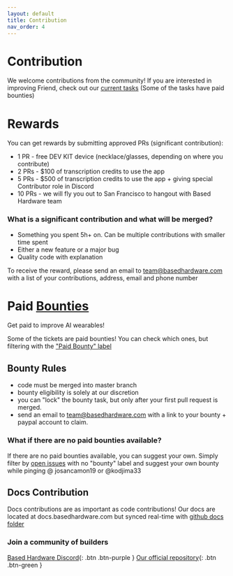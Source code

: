 ```yaml
---
layout: default
title: Contribution
nav_order: 4
---
```


# Contribution

We welcome contributions from the community! If you are interested in improving Friend, check out our [current tasks](https://github.com/BasedHardware/Omi/issues) (Some of the tasks have paid bounties)

# Rewards
You can get rewards by submitting approved PRs (significant contribution):
* 1 PR - free DEV KIT device (necklace/glasses, depending on where you contribute)
* 2 PRs - $100 of transcription credits to use the app
* 5 PRs - $500 of transcription credits to use the app + giving special Contributor role in Discord
* 10 PRs - we will fly you out to San Francisco to hangout with Based Hardware team

### What is a significant contribution and what will be merged?
* Something you spent 5h+ on. Can be multiple contributions with smaller time spent
* Either a new feature or a major bug
* Quality code with explanation

To receive the reward, please send an email to team@basedhardware.com with a list of your contributions, address, email and phone number

# Paid [Bounties](https://github.com/BasedHardware/Omi/issues?q=is:open+is:issue+label:%22Paid+Bounty+%F0%9F%92%B0%22)
Get paid to improve AI wearables!

Some of the tickets are paid bounties! You can check which ones, but filtering with the ["Paid Bounty" label](https://github.com/BasedHardware/Omi/issues?q=is:open+is:issue+label:%22Paid+Bounty+%F0%9F%92%B0%22)

## Bounty Rules

* code must be merged into master branch
* bounty eligibility is solely at our discretion
* you can "lock" the bounty task, but only after your first pull request is merged.
* send an email to team@basedhardware.com with a link to your bounty + paypal account to claim.

### What if there are no paid bounties available? 
If there are no paid bounties available, you can suggest your own. Simply filter by [open issues](https://github.com/BasedHardware/Omi/issues?q=is:open+is:issue+) with no "bounty" label and suggest your own bounty while pinging @ josancamon19 or @kodjima33


## Docs Contribution
Docs contributions are as important as code contributions! Our docs are located at docs.basedhardware.com but synced real-time with [github docs folder ](https://github.com/BasedHardware/Omi/tree/main/docs)




### Join a community of builders
[Based Hardware Discord](https://discord.gg/8MP3b9ymvx){: .btn .btn-purple }
[Our official repository](https://github.com/BasedHardware/Omi){: .btn .btn-green }
